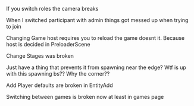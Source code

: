 If you switch roles the camera breaks 

When I switched participant with admin things got messed up when trying to join

Changing Game host requires you to reload the game doesnt it. Because host is decided in PreloaderScene

Change Stages was broken 

Just have a thing that prevents it from spawning near the edge?
Wtf is up with this spawning bs?? Why the corner??

Add Player defaults are broken in EntityAdd

Switching between games is broken now at least in games page